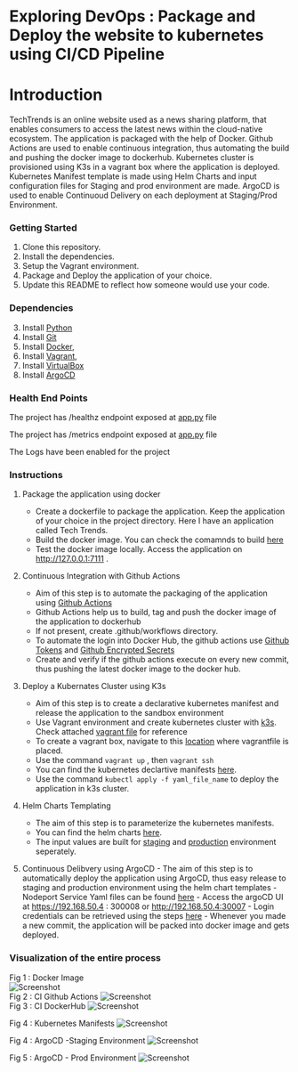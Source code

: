 # Exploring DevOps :  Package and Deploy the website to kubernetes using CI/CD Pipeline

# Introduction

TechTrends is an online website used as a news sharing platform, that enables consumers to access the latest news within the cloud-native ecosystem.  The application is  packaged  with the help of Docker. Github Actions are used to enable continuous integration, thus automating the build and pushing  the docker image to dockerhub. Kubernetes cluster is provisioned using K3s in a vagrant box where the application is deployed. Kubernetes Manifest template is made using Helm Charts and input configuration files for Staging and prod environment are made. ArgoCD is used to enable Continuoud Delivery on each deployment at Staging/Prod Environment. 


### Getting Started
1. Clone this repository.
2. Install the dependencies.
3. Setup the Vagrant environment.
4. Package and Deploy the application of your choice.
5. Update this README to reflect how someone would use your code.


### Dependencies
3. Install [Python](https://www.python.org/downloads/)
4. Install [Git](https://git-scm.com/downloads)
5. Install [Docker](https://docs.docker.com/get-docker/),
6. Install [Vagrant](https://www.vagrantup.com/downloads),
7. Install [VirtualBox](https://www.virtualbox.org/wiki/Downloads)
8. Install [ArgoCD](https://argoproj.github.io/argo-cd/getting_started/#1-install-argo-cd)


### Health End Points

The project has /healthz endpoint exposed at [app.py](https://github.com/arunprakashpj/TechTrends/blob/main/techtrends/app.py) file

The project has /metrics endpoint exposed at [app.py](https://github.com/arunprakashpj/TechTrends/blob/main/techtrends/app.py) file

The Logs have been enabled for the project


### Instructions

1. Package the application using docker
    - Create a dockerfile to package the application. Keep the application of your choice in the project directory. Here I have an application called Tech Trends.
    - Build the docker image. You can check the comamnds to build [here](https://github.com/arunprakashpj/TechTrends/blob/main/docker_commands) 
    - Test the docker image locally. Access the application on http://127.0.0.1:7111 . 

2. Continuous Integration with Github Actions
    - Aim of this step is to automate the packaging of the application using [Github Actions](https://github.com/marketplace/actions/build-and-push-docker-images)
    - Github Actions help us to build, tag and push the docker image of the application to dockerhub
    - If not present, create .github/workflows directory. 
    - To automate the login into Docker Hub, the github actions use [Github Tokens](https://www.docker.com/blog/docker-hub-new-personal-access-tokens/) and [Github Encrypted Secrets](https://docs.github.com/en/actions/reference/encrypted-secrets)
    - Create and verify if the github actions execute on every new commit, thus pushing the latest docker image to the docker hub.
  
  3. Deploy a Kubernates Cluster using K3s
     - Aim of this step is to create a declarative kubernetes manifest and release the application to the sandbox environment
     - Use Vagrant environment and create kubernetes cluster with [k3s](https://k3s.io/). Check attached [vagrant file](https://github.com/arunprakashpj/TechTrends/blob/main/Vagrantfile) for reference
     - To create a vagrant box, navigate to this [location](https://github.com/arunprakashpj/TechTrends/blob/main/Vagrantfile)  where vagrantfile is placed.
     - Use the command ``vagrant up`` , then ``vagrant ssh``
     - You can find the kubernetes declartive manifests [here](https://github.com/arunprakashpj/TechTrends/tree/main/kubernetes).
     - Use the command ``kubectl apply -f yaml_file_name`` to deploy the application in k3s cluster.
  
  4. Helm Charts Templating
     - The aim of this step is to parameterize the kubernetes manifests.
     - You can find the helm charts  [here](https://github.com/arunprakashpj/TechTrends/tree/main/helm).
     - The input values are built for [staging](https://github.com/arunprakashpj/TechTrends/tree/main/helm) and [production](https://github.com/arunprakashpj/TechTrends/tree/main/helm) environment seperately.
   
   5. Continuous Delibvery using ArgoCD
     - The aim of this step is to automatically deploy the application using ArgoCD, thus easy release to staging and production environment using the helm chart templates
     - Nodeport Service Yaml files can be found [here](https://github.com/arunprakashpj/TechTrends/tree/main/argocd)
     - Access the argoCD UI at https://192.168.50.4 : 300008 or http://192.168.50.4:30007
     - Login credentials can be retrieved using the steps [here](https://argoproj.github.io/argo-cd/getting_started/#4-login-using-the-cli)
     - Whenever you made a new commit, the application will be packed into docker image and gets deployed.
    
  ###  Visualization of the entire process
  
  Fig 1 : Docker Image  
  ![Screenshot](https://github.com/arunprakashpj/TechTrends/blob/main/screenshots/docker-run-local.PNG)
  <br />
  Fig 2 : CI Github Actions
  ![Screenshot](https://github.com/arunprakashpj/TechTrends/blob/main/screenshots/ci-github-actions.PNG)
  <br />
  Fig 3 : CI DockerHub
  ![Screenshot](https://github.com/arunprakashpj/TechTrends/blob/main/screenshots/ci-dockerhub.PNG)
  
  Fig 4 : Kubernetes Manifests
  ![Screenshot](https://github.com/arunprakashpj/TechTrends/blob/main/screenshots/kubernetes-declarative-manifests.PNG)
  
  Fig 4 : ArgoCD -Staging Environment
  ![Screenshot](https://github.com/arunprakashpj/TechTrends/blob/main/screenshots/argocd-techtrends-stag.PNG)
  
  Fig 5 : ArgoCD - Prod Environment
  ![Screenshot](https://github.com/arunprakashpj/TechTrends/blob/main/screenshots/argocd-techtrends-prod.PNG)
